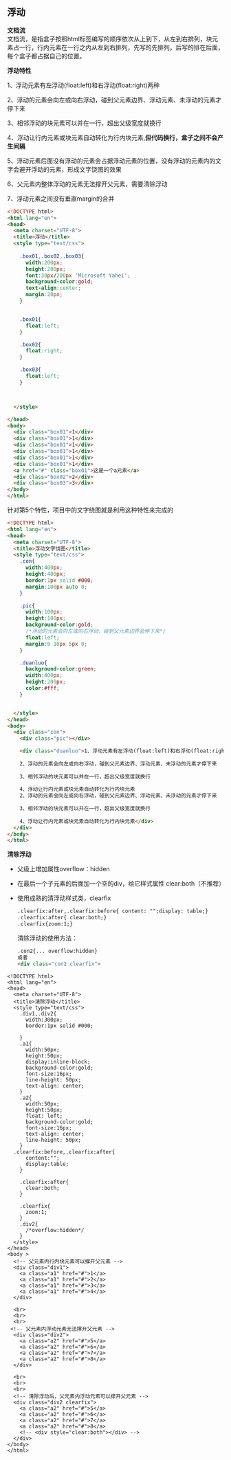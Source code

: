 ## 浮动

**文档流**  
文档流，是指盒子按照html标签编写的顺序依次从上到下，从左到右排列，块元素占一行，行内元素在一行之内从左到右排列，先写的先排列，后写的排在后面，每个盒子都占据自己的位置。

**浮动特性**

1、浮动元素有左浮动\(float:left\)和右浮动\(float:right\)两种

2、浮动的元素会向左或向右浮动，碰到父元素边界、浮动元素、未浮动的元素才停下来

3、相邻浮动的块元素可以并在一行，超出父级宽度就换行

4、浮动让行内元素或块元素自动转化为行内块元素,**但代码换行，盒子之间不会产生间隔**

5、浮动元素后面没有浮动的元素会占据浮动元素的位置，没有浮动的元素内的文字会避开浮动的元素，形成文字饶图的效果

6、父元素内整体浮动的元素无法撑开父元素，需要清除浮动

7、浮动元素之间没有垂直margin的合并

```html
<!DOCTYPE html>
<html lang="en">
<head>
  <meta charset="UTF-8">
  <title>浮动</title>
  <style type="text/css">
    
    .box01,.box02,.box03{
      width:200px;
      height:200px;
      font:30px/200px 'Microsoft Yahei';
      background-color:gold;
      text-align:center;
      margin:20px;
    }


    .box01{
      float:left;
    }

    .box02{
      float:right;
    }

    .box03{
      float:left;
    }



  </style>

</head>
<body>
  <div class="box01">1</div>
  <div class="box01">1</div>
  <div class="box01">1</div>
  <div class="box01">1</div>
  <div class="box01">1</div>
  <div class="box01">1</div>
  <a href="#" class="box01">这是一个a元素</a>
  <div class="box02">2</div>
  <div class="box03">3</div>
</body>
</html>
```

针对第5个特性，项目中的文字绕图就是利用这种特性来完成的

```html
<!DOCTYPE html>
<html lang="en">
<head>
  <meta charset="UTF-8">
  <title>浮动文字饶图</title>
  <style type="text/css">
    .con{
      width:400px;
      height:400px;
      border:1px solid #000;
      margin:100px auto 0;
    }

    .pic{
      width:100px;
      height:100px;
      background-color:gold;
      /*浮动的元素会向左或向右浮动，碰到父元素边界会停下来*/
      float:left;
      margin:0 10px 5px 0;
    }

    .duanluo{
      background-color:green;
      width:400px;
      height:200px;
      color:#fff;
    }


  </style>
</head>
<body>
  <div class="con">
    <div class="pic"></div>

    <div class="duanluo">1、浮动元素有左浮动(float:left)和右浮动(float:right)两种
    
    2、浮动的元素会向左或向右浮动，碰到父元素边界、浮动元素、未浮动的元素才停下来
    
    3、相邻浮动的块元素可以并在一行，超出父级宽度就换行
    
    4、浮动让行内元素或块元素自动转化为行内块元素
    2、浮动的元素会向左或向右浮动，碰到父元素边界、浮动元素、未浮动的元素才停下来
    
    3、相邻浮动的块元素可以并在一行，超出父级宽度就换行
    
    4、浮动让行内元素或块元素自动转化为行内块元素</div>
  </div>
</body>
</html>
```

**清除浮动**

* 父级上增加属性overflow：hidden
* 在最后一个子元素的后面加一个空的div，给它样式属性 clear:both（不推荐）
* 使用成熟的清浮动样式类，clearfix

  ```html
  .clearfix:after,.clearfix:before{ content: "";display: table;}
  .clearfix:after{ clear:both;}
  .clearfix{zoom:1;}
  ```

  清除浮动的使用方法：

  ```html
  .con2{... overflow:hidden}
  或者
  <div class="con2 clearfix">
  ```

```
<!DOCTYPE html>
<html lang="en">
<head>
  <meta charset="UTF-8">
  <title>清除浮动</title>
  <style type="text/css">
    .div1,.div2{
      width:300px;
      border:1px solid #000;
     
    }
    .a1{
      width:50px;
      height:50px;
      display:inline-block;
      background-color:gold;
      font-size:16px;
      line-height: 50px;
      text-align: center;
    }
    .a2{
      width:50px;
      height:50px;
      float: left;
      background-color:gold;
      font-size:16px;
      text-align: center;
      line-height: 50px;
    }
  .clearfix:before,.clearfix:after{
      content:"";
      display:table;
    }

    .clearfix:after{
      clear:both;
    }

    .clearfix{
      zoom:1;
    }
    .div2{
      /*overflow:hidden*/
    }
  </style>
</head>
<body > 
  <!-- 父元素内行内块元素可以撑开父元素 -->
  <div class="div1">
    <a class="a1" href="#">1</a>
    <a class="a1" href="#">2</a>
    <a class="a1" href="#">3</a>
    <a class="a1" href="#">4</a>
  </div>

  <br>
  <br>
  <br>
 <!-- 父元素内浮动元素无法撑开父元素 -->
  <div class="div2">
    <a class="a2" href="#">5</a>
    <a class="a2" href="#">6</a>
    <a class="a2" href="#">7</a>
    <a class="a2" href="#">8</a>
  </div>

  <br>
  <br>
  <br>
  <!-- 清除浮动后，父元素内浮动元素可以撑开父元素 -->
  <div class="div2 clearfix">
    <a class="a2" href="#">5</a>
    <a class="a2" href="#">6</a>
    <a class="a2" href="#">7</a>
    <a class="a2" href="#">8</a>
    <!-- <div style="clear:both"></div> -->
  </div>
</body>
</html>
```



